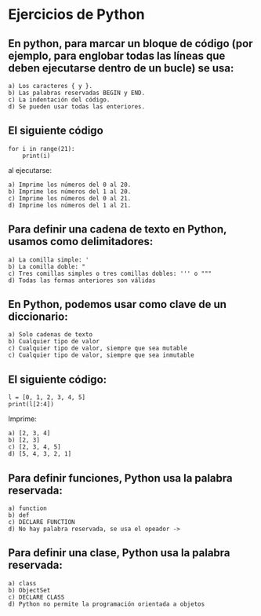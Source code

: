 # Ejercicios de Python

## En python, para marcar un bloque de código (por ejemplo, para englobar todas las líneas que deben ejecutarse dentro de un bucle) se usa:

    a) Los caracteres { y }.
    b) Las palabras reservadas BEGIN y END.
    c) La indentación del código.
    d) Se pueden usar todas las enteriores.

## El siguiente código

    for i in range(21):
        print(i)

al ejecutarse:

    a) Imprime los números del 0 al 20.
    b) Imprime los números del 1 al 20.
    c) Imprime los números del 0 al 21.
    d) Imprime los números del 1 al 21.

## Para definir una cadena de texto en Python, usamos como delimitadores:

    a) La comilla simple: '
    b) La comilla doble: "
    c) Tres comillas simples o tres comillas dobles: ''' o """
    d) Todas las formas anteriores son válidas


## En Python, podemos usar como clave de un diccionario:

    a) Solo cadenas de texto
    b) Cualquier tipo de valor
    c) Cualquier tipo de valor, siempre que sea mutable
    c) Cualquier tipo de valor, siempre que sea inmutable

## El siguiente código:

    l = [0, 1, 2, 3, 4, 5]
    print(l[2:4])

Imprime:

    a) [2, 3, 4]
    b) [2, 3]
    c) [2, 3, 4, 5]
    d) [5, 4, 3, 2, 1]

## Para definir funciones, Python usa la palabra reservada:

    a) function
    b) def
    c) DECLARE FUNCTION
    d) No hay palabra reservada, se usa el opeador ->

## Para definir una clase, Python usa la palabra reservada:

    a) class
    b) ObjectSet
    c) DECLARE CLASS
    d) Python no permite la programación orientada a objetos


